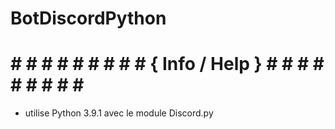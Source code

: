 # BotDiscordPython

# # # # # # # # # # { Info / Help } # # # # # # # # # #
- utilise Python 3.9.1 avec le module Discord.py
